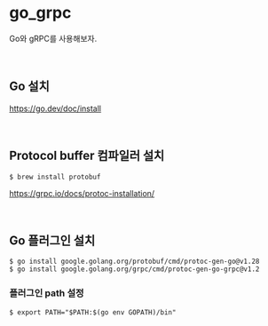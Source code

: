 # go_grpc

Go와 gRPC를 사용해보자.

<br>

## Go 설치

https://go.dev/doc/install

<br>

## Protocol buffer 컴파일러 설치

```
$ brew install protobuf
```

https://grpc.io/docs/protoc-installation/

<br>

## Go 플러그인 설치

```
$ go install google.golang.org/protobuf/cmd/protoc-gen-go@v1.28
$ go install google.golang.org/grpc/cmd/protoc-gen-go-grpc@v1.2
```

### 플러그인 path 설정

```
$ export PATH="$PATH:$(go env GOPATH)/bin"
```

